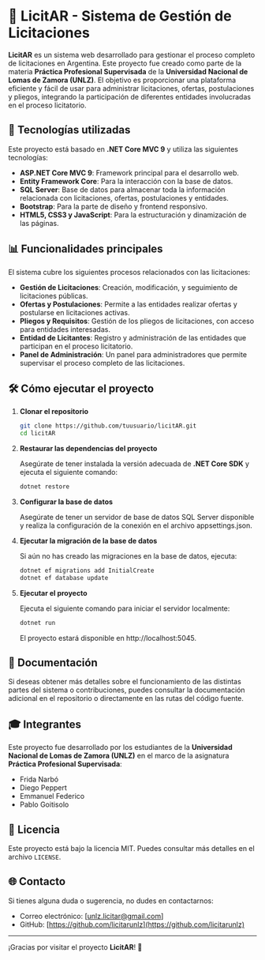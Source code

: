 # 🚀 **LicitAR** - Sistema de Gestión de Licitaciones

**LicitAR** es un sistema web desarrollado para gestionar el proceso completo de licitaciones en Argentina. Este proyecto fue creado como parte de la materia **Práctica Profesional Supervisada** de la **Universidad Nacional de Lomas de Zamora (UNLZ)**. El objetivo es proporcionar una plataforma eficiente y fácil de usar para administrar licitaciones, ofertas, postulaciones y pliegos, integrando la participación de diferentes entidades involucradas en el proceso licitatorio.

## 🔧 **Tecnologías utilizadas**

Este proyecto está basado en **.NET Core MVC 9** y utiliza las siguientes tecnologías:

- **ASP.NET Core MVC 9**: Framework principal para el desarrollo web.
- **Entity Framework Core**: Para la interacción con la base de datos.
- **SQL Server**: Base de datos para almacenar toda la información relacionada con licitaciones, ofertas, postulaciones y entidades.
- **Bootstrap**: Para la parte de diseño y frontend responsivo.
- **HTML5, CSS3 y JavaScript**: Para la estructuración y dinamización de las páginas.

## 📊 **Funcionalidades principales**

El sistema cubre los siguientes procesos relacionados con las licitaciones:

- **Gestión de Licitaciones**: Creación, modificación, y seguimiento de licitaciones públicas.
- **Ofertas y Postulaciones**: Permite a las entidades realizar ofertas y postularse en licitaciones activas.
- **Pliegos y Requisitos**: Gestión de los pliegos de licitaciones, con acceso para entidades interesadas.
- **Entidad de Licitantes**: Registro y administración de las entidades que participan en el proceso licitatorio.
- **Panel de Administración**: Un panel para administradores que permite supervisar el proceso completo de las licitaciones.

## 🛠️ **Cómo ejecutar el proyecto**

1. **Clonar el repositorio**

   ```bash
   git clone https://github.com/tuusuario/licitAR.git
   cd licitAR
   ```
2. **Restaurar las dependencias del proyecto**

   Asegúrate de tener instalada la versión adecuada de **.NET Core SDK** y ejecuta el siguiente comando:

   ```bash
   dotnet restore
   ```
3. **Configurar la base de datos**

   Asegúrate de tener un servidor de base de datos SQL Server disponible y realiza la configuración de la conexión en el archivo appsettings.json.

4. **Ejecutar la migración de la base de datos**

   Si aún no has creado las migraciones en la base de datos, ejecuta:

   ```bash
   dotnet ef migrations add InitialCreate
   dotnet ef database update
   ```
   
5. **Ejecutar el proyecto**

   Ejecuta el siguiente comando para iniciar el servidor localmente:

   ```bash
   dotnet run
   ```

   El proyecto estará disponible en http://localhost:5045.

## 📑 **Documentación**

Si deseas obtener más detalles sobre el funcionamiento de las distintas partes del sistema o contribuciones, puedes consultar la documentación adicional en el repositorio o directamente en las rutas del código fuente.

## 🎓 **Integrantes**

Este proyecto fue desarrollado por los estudiantes de la **Universidad Nacional de Lomas de Zamora (UNLZ)** en el marco de la asignatura **Práctica Profesional Supervisada**:

- Frida Narbó
- Diego Peppert
- Emmanuel Federico
- Pablo Goitisolo

## 📝 **Licencia**

Este proyecto está bajo la licencia MIT. Puedes consultar más detalles en el archivo `LICENSE`.

## 🌐 **Contacto**

Si tienes alguna duda o sugerencia, no dudes en contactarnos:

- Correo electrónico: [unlz.licitar@gmail.com]
- GitHub: [https://github.com/licitarunlz](https://github.com/licitarunlz)

---

¡Gracias por visitar el proyecto **LicitAR**! 🚀


